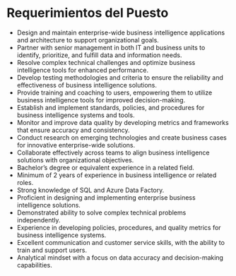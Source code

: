 # Requerimientos del Puesto

- Design and maintain enterprise-wide business intelligence applications and architecture to support organizational goals.
- Partner with senior management in both IT and business units to identify, prioritize, and fulfill data and information needs.
- Resolve complex technical challenges and optimize business intelligence tools for enhanced performance.
- Develop testing methodologies and criteria to ensure the reliability and effectiveness of business intelligence solutions.
- Provide training and coaching to users, empowering them to utilize business intelligence tools for improved decision-making.
- Establish and implement standards, policies, and procedures for business intelligence systems and tools.
- Monitor and improve data quality by developing metrics and frameworks that ensure accuracy and consistency.
- Conduct research on emerging technologies and create business cases for innovative enterprise-wide solutions.
- Collaborate effectively across teams to align business intelligence solutions with organizational objectives.
- Bachelor’s degree or equivalent experience in a related field.
- Minimum of 2 years of experience in business intelligence or related roles.
- Strong knowledge of SQL and Azure Data Factory.
- Proficient in designing and implementing enterprise business intelligence solutions.
- Demonstrated ability to solve complex technical problems independently.
- Experience in developing policies, procedures, and quality metrics for business intelligence systems.
- Excellent communication and customer service skills, with the ability to train and support users.
- Analytical mindset with a focus on data accuracy and decision-making capabilities.
